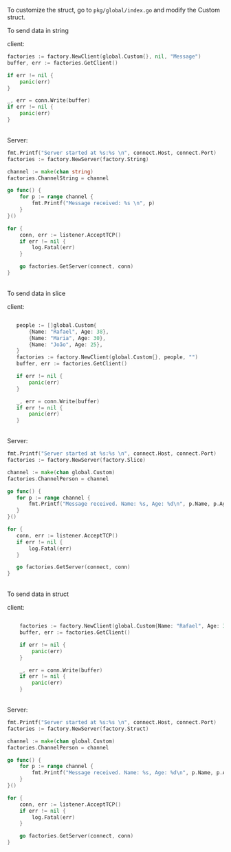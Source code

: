 To customize the struct, go to ```pkg/global/index.go``` and modify the Custom struct.
<br/>

To send data in string<br />

client:<br />

```go
factories := factory.NewClient(global.Custom{}, nil, "Message")
buffer, err := factories.GetClient()

if err != nil {
    panic(err)
}

_, err = conn.Write(buffer)
if err != nil {
    panic(err)
}

 ```

 <br />
 Server:

```go
fmt.Printf("Server started at %s:%s \n", connect.Host, connect.Port)
factories := factory.NewServer(factory.String)

channel := make(chan string)
factories.ChannelString = channel

go func() {
    for p := range channel {
        fmt.Printf("Message received: %s \n", p)
    }
}()

for {
    conn, err := listener.AcceptTCP()
    if err != nil {
        log.Fatal(err)
    }

    go factories.GetServer(connect, conn)
}


  ```

<br />
To send data in slice<br />

client:<br />

 ```go

	people := []global.Custom{
		{Name: "Rafael", Age: 38},
		{Name: "Maria", Age: 30},
		{Name: "João", Age: 25},
	}
	factories := factory.NewClient(global.Custom{}, people, "")
	buffer, err := factories.GetClient()

	if err != nil {
		panic(err)
	}

	_, err = conn.Write(buffer)
	if err != nil {
		panic(err)
	}

 ```

 <br />
 Server:

 ```go
fmt.Printf("Server started at %s:%s \n", connect.Host, connect.Port)
factories := factory.NewServer(factory.Slice)

channel := make(chan global.Custom)
factories.ChannelPerson = channel

go func() {
	for p := range channel {
		fmt.Printf("Message received. Name: %s, Age: %d\n", p.Name, p.Age)
	}
}()

for {
	conn, err := listener.AcceptTCP()
	if err != nil {
		log.Fatal(err)
	}

	go factories.GetServer(connect, conn)
}


  ```
<br />
To send data in struct<br />

client:<br />
```go

	factories := factory.NewClient(global.Custom{Name: "Rafael", Age: 38}, nil, "")
	buffer, err := factories.GetClient()

	if err != nil {
		panic(err)
	}

	_, err = conn.Write(buffer)
	if err != nil {
		panic(err)
	}

 ```

 <br />
 Server:

```go
fmt.Printf("Server started at %s:%s \n", connect.Host, connect.Port)
factories := factory.NewServer(factory.Struct)

channel := make(chan global.Custom)
factories.ChannelPerson = channel

go func() {
	for p := range channel {
		fmt.Printf("Message received. Name: %s, Age: %d\n", p.Name, p.Age)
	}
}()

for {
	conn, err := listener.AcceptTCP()
	if err != nil {
		log.Fatal(err)
	}

	go factories.GetServer(connect, conn)
}

  ```
